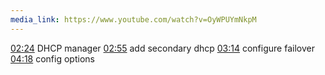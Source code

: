 ```yaml
---
media_link: https://www.youtube.com/watch?v=OyWPUYmNkpM
---
```

[02:24](https://www.youtube.com/watch?t=144&v=OyWPUYmNkpM)
DHCP manager
[02:55](https://www.youtube.com/watch?t=175&v=OyWPUYmNkpM)
add secondary dhcp
[03:14](https://www.youtube.com/watch?t=194&v=OyWPUYmNkpM)
configure failover
[04:18](https://www.youtube.com/watch?t=258&v=OyWPUYmNkpM)
config options
